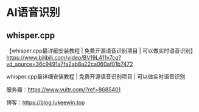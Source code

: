 # AI语音识别

## whisper.cpp

【whisper.cpp最详细安装教程 | 免费开源语音识别项目 | 可以做实时语音识别】https://www.bilibili.com/video/BV19L411v7cq?vd_source=36c9491a7fa2ab8a22ca060af01b7472

whisper.cpp最详细安装教程 | 免费开源语音识别项目 | 可以做实时语音识别

服务器：https://www.vultr.com/?ref=8685401

博客：https://blog.lukeewin.top

